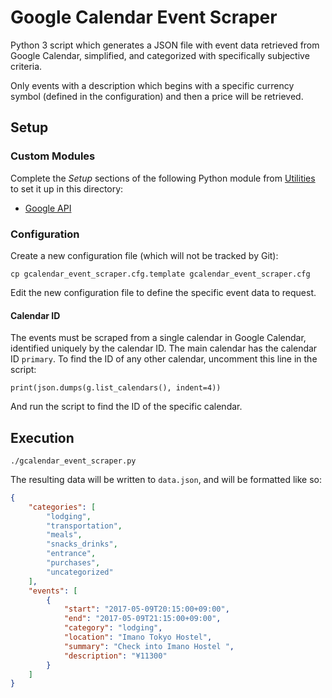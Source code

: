 # Google Calendar Event Scraper

Python 3 script which generates a JSON file with event data retrieved from Google Calendar, simplified, and categorized with specifically subjective criteria.

Only events with a description which begins with a specific currency symbol (defined in the configuration) and then a price will be retrieved.

## Setup

### Custom Modules

Complete the _Setup_ sections of the following Python module from [Utilities](https://github.com/jleung51/utilities) to set it up in this directory:

* [Google API](https://github.com/jleung51/utilities/tree/master/python_modules/api_wrappers/google_api)

### Configuration

Create a new configuration file (which will not be tracked by Git):

```
cp gcalendar_event_scraper.cfg.template gcalendar_event_scraper.cfg
```

Edit the new configuration file to define the specific event data to request.

#### Calendar ID

The events must be scraped from a single calendar in Google Calendar, identified uniquely by the calendar ID. The main calendar has the calendar ID `primary`. To find the ID of any other calendar, uncomment this line in the script:

```
print(json.dumps(g.list_calendars(), indent=4))
```

And run the script to find the ID of the specific calendar.

## Execution

```
./gcalendar_event_scraper.py
```

The resulting data will be written to `data.json`, and will be formatted like so:

```json
{
    "categories": [
        "lodging",
        "transportation",
        "meals",
        "snacks_drinks",
        "entrance",
        "purchases",
        "uncategorized"
    ],
    "events": [
        {
            "start": "2017-05-09T20:15:00+09:00",
            "end": "2017-05-09T21:15:00+09:00",
            "category": "lodging",
            "location": "Imano Tokyo Hostel",
            "summary": "Check into Imano Hostel ",
            "description": "¥11300"
        }
    ]
}
```
